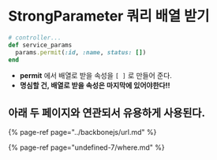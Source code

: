 # StrongParameter 쿼리 배열 받기

```ruby
# controller...
def service_params
  params.permit(:id, :name, status: [])
end
```

* **permit** 에서 배열로 받을 속성을 `[ ]` 로 만들어 준다.
* **명심할 건, 배열로 받을 속성은 마지막에 있어야한다!!**

## 아래 두 페이지와 연관되서 유용하게 사용된다.

{% page-ref page="../backbonejs/url.md" %}

{% page-ref page="undefined-7/where.md" %}



